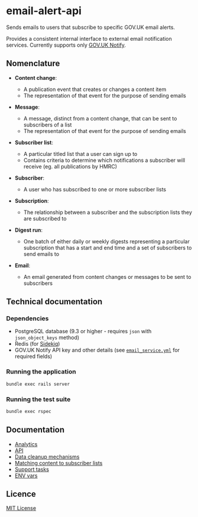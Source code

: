 # email-alert-api

Sends emails to users that subscribe to specific GOV.UK email alerts.

Provides a consistent internal interface to external email
notification services. Currently supports only [GOV.UK Notify](https://www.notifications.service.gov.uk/).

## Nomenclature

- **Content change**:
  * A publication event that creates or changes a content item
  * The representation of that event for the purpose of sending emails

- **Message**:
  * A message, distinct from a content change, that can be sent to subscribers of a list
  * The representation of that event for the purpose of sending emails

- **Subscriber list**:
  * A particular titled list that a user can sign up to
  * Contains criteria to determine which notifications a subscriber will receive (eg. all publications by HMRC)

- **Subscriber**:
  * A user who has subscribed to one or more subscriber lists

- **Subscription**:
  * The relationship between a subscriber and the subscription lists they are subscribed to

- **Digest run**:
  * One batch of either daily or weekly digests representing a particular subscription that has a start and end time and a set of subscribers to send emails to

- **Email**:
  * An email generated from content changes or messages to be sent to subscribers

## Technical documentation

### Dependencies

* PostgreSQL database (9.3 or higher - requires `json` with `json_object_keys` method)
* Redis (for [Sidekiq](http://sidekiq.org/))
* GOV.UK Notify API key and other details (see
  [`email_service.yml`](config/email_service.yml) for required fields)

### Running the application

```bash
bundle exec rails server
```

### Running the test suite

```bash
bundle exec rspec
```

## Documentation

- [Analytics](docs/analytics.md)
- [API](docs/api.md)
- [Data cleanup mechanisms](docs/data-cleanup-mechanisms.md)
- [Matching content to subscriber lists](docs/matching-content-to-subscriber-lists.md)
- [Support tasks](docs/support-tasks.md)
- [ENV vars](docs/env-vars.md)

## Licence

[MIT License](LICENCE)
